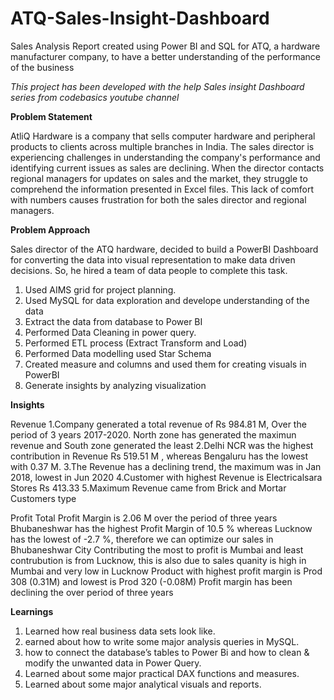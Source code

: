 # ATQ-Sales-Insight-Dashboard
Sales Analysis Report created using Power BI and SQL for ATQ, a hardware manufacturer company, to have a better understanding of the performance of the business

*This project has been developed with the help Sales insight Dashboard series from codebasics youtube channel*

**Problem Statement**

AtliQ Hardware is a company that sells computer hardware and peripheral products to clients across multiple branches in India. The sales director is experiencing challenges in understanding the company's performance and identifying current issues as sales are declining. When the director contacts regional managers for updates on sales and the market, they struggle to comprehend the information presented in Excel files. This lack of comfort with numbers causes frustration for both the sales director and regional managers.

**Problem Approach**

Sales director of the ATQ hardware, decided to build a PowerBI Dashboard for converting the data into visual representation to make data driven decisions. So, he hired a team of data people to complete this task.

1. Used AIMS grid for project planning.
2. Used MySQL for data exploration and develope understanding of the data
3. Extract the data from database to Power BI
4. Performed Data Cleaning in power query.
5. Performed ETL process (Extract Transform and Load)
6. Performed Data modelling used Star Schema
7. Created measure and columns and used them for creating visuals in PowerBI
8. Generate insights by analyzing visualization

**Insights**


Revenue
1.Company generated a total revenue of Rs 984.81 M, Over the period of 3 years 2017-2020. North zone has generated the maximun revenue and South zone generated the least
2.Delhi NCR was the highest contribution in Revenue Rs 519.51 M , whereas Bengaluru has the lowest with 0.37 M.
3.The Revenue has a declining trend, the maximum was in Jan 2018, lowest in Jun 2020
4.Customer with highest Revenue is Electricalsara Stores Rs 413.33
5.Maximum Revenue came from Brick and Mortar Customers type


Profit
Total Profit Margin is 2.06 M over the period of three years
Bhubaneshwar has the highest Profit Margin of 10.5 % whereas Lucknow has the lowest of -2.7 %, therefore we can optimize our sales in Bhubaneshwar
City Contributing the most to profit is Mumbai and least contrubution is from Lucknow, this is also due to sales quanity is high in Mumbai and very low in Lucknow
Product with highest profit margin is Prod 308 (0.31M) and lowest is Prod 320 (-0.08M)
Profit margin has been declining the over period of three years


**Learnings**

1. Learned how real business data sets look like.
2. earned about how to write some major analysis queries in MySQL.
3. how to connect the database’s tables to Power Bi and how to clean & modify the unwanted data in Power Query.
4. Learned about some major practical DAX functions and measures.
5. Learned about some major analytical visuals and reports.





